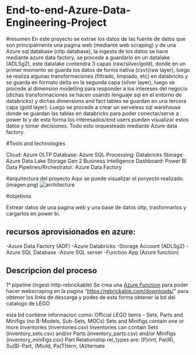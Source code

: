 # End-to-end-Azure-Data-Engineering-Project


#resumen
En este proyecto se extrae los datos de las fuente de datos que son principalmente una pagina web (mediante web scraping) y de una Azure sql database (oltp database), la ingesta de los datos se hace mediante azure data factory, se procede a guardarlo en un datalake (ADLSg2), este datalake contendra 3 capas (raw/silver/gold), donde en un primer momento se guarda los datos de forma nativa (csv)(raw layer), luego se realiza algunas transformaciones (filtrado, limpiado, etc) en databricks y se guarda en formato delta en la segunda capa (silver layer), luego se procede al dimension modelling para responder a los intereses del negocio (dichas transformaciones se hacen usando lenguaje sql en el entorno de databricks) y dichas dimensions and fact tables se guardan en una tercera capa (gold layer). Luego se procede a crear un serveless sql warehouse donde se guardan las tablas en databricks para poder conectar/serve  a power bi y de esta forma los interesados/end users puedan visualizar estos datos y tomar decisiones. Todo esto orquesteado mediante Azure data factory.

#Tools and technologies

Cloud: Azure
OLTP Database: Azure SQL
Processing: Databricks
Storage: Azure Data Lake Storage Gen 2
Business Intelligence Dashboard: Power BI
Data Pipelines/Rrchestrator: Azure Data Factory

#arquitectura del proyecto
Aqui se puede visualizar el poryecto realizado. (imagen.png)
 <img src="https://i.imgur.com/jDJ8lNT.png" alt="architecture">

 #objetivos

 Extrear datos de una pagina web y una base de datos oltp, trasformarlos y cargarlos en power bi.


## recursos aprovisionados en azure:
-Azure Data Factory (ADF)
-Azure Databricks
-Storage Account (ADLSg2)
-Azure SQL Database
-Azure SQL server
-Function App (Azure function)

## Descripcion del proceso

1° pipeline (ingest-http-rebrickable)
Se crea una [Azure Function](scripts/azure-function/web_scraping.py) para poder hacer webscraping en la pagina "https://rebrickable.com/downloads/" para obtener los links de descarga y podes de esta forma obtener la bd del catalogo de LEGO

esta bd contiene informacion como:
Official LEGO items - Sets, Parts and Minifigs (no B-Models, Sub-Sets, MOCs)
Sets and Minifigs contain one or more Inventories (inventories.csv)
Inventories can contain Sets (inventory_sets.csv) and/or Parts (inventory_parts.csv) and/or Minifigs (inventory_minifigs.csv)
Part Relationship rel_types are: (P)rint, Pai(R), Su(B)-Part, (M)old, Pa(T)tern, (A)lternate


 

